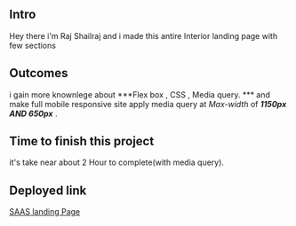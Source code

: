 ## Intro

Hey there i'm Raj Shailraj and i made this antire Interior landing page with few sections

## Outcomes

i gain more knownlege about ***Flex box , CSS , Media query.  *** 
and make full mobile responsive site
apply media query at *Max-width* of ***1150px AND 650px*** .


## Time to finish this project

it's take near about 2 Hour to complete(with media query).

## Deployed link

[SAAS landing Page](https://raj-site-hosting.netlify.app/)